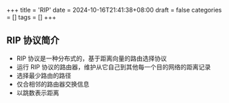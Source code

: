 +++
title = 'RIP'
date = 2024-10-16T21:41:38+08:00
draft = false
categories = []
tags = []
+++

## RIP 协议简介

- RIP 协议是一种分布式的，基于距离向量的路由选择协议
- 运行 RIP 协议的路由器，维护从它自己到其他每一个目的网络的距离记录
- 选择最少路由的路径
- 仅合相邻的路由器交换信息
- 以跳数表示距离
